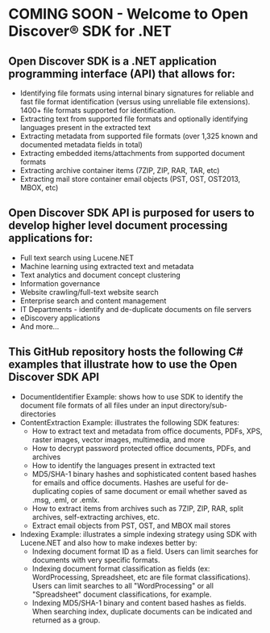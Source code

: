# COMING SOON - Welcome to Open Discover® SDK for .NET
## Open Discover SDK is a .NET application programming interface (API) that allows for:
- Identifying file formats using internal binary signatures for reliable and fast file format identification (versus using unreliable file extensions). 1400+ file formats supported for identification.
- Extracting text from supported file formats and optionally identifying languages present in the extracted text
- Extracting metadata from supported file formats (over 1,325 known and documented metadata fields in total)
- Extracting embedded items/attachments from supported document formats
- Extracting archive container items (7ZIP, ZIP, RAR, TAR, etc)
- Extracting mail store container email objects (PST, OST, OST2013, MBOX, etc)

## Open Discover SDK API is purposed for users to develop higher level document processing applications for:
- Full text search using Lucene.NET 
- Machine learning using extracted text and metadata
- Text analytics and document concept clustering
- Information governance
- Website crawling/full-text website search
- Enterprise search and content management
- IT Departments - identify and de-duplicate documents on file servers
- eDiscovery applications 
- And more...

## This GitHub repository hosts the following C# examples that illustrate how to use the Open Discover SDK API
- DocumentIdentifier Example: shows how to use SDK to identify the document file formats of all files under an input directory/sub-directories
- ContentExtraction Example: illustrates the following SDK features:
   - How to extract text and metadata from office documents, PDFs, XPS, raster images, vector images, multimedia, and more
   - How to decrypt password protected office documents, PDFs, and archives
   - How to identify the languages present in extracted text
   - MD5/SHA-1 binary hashes and sophisticated content based hashes for emails and office documents. Hashes are useful for de-duplicating copies of same document or email whether saved as .msg, .eml, or .emlx.
   - How to extract items from archives such as 7ZIP, ZIP, RAR, split archives, self-extracting archives, etc.
   - Extract email objects from PST, OST, and MBOX mail stores
- Indexing Example: illustrates a simple indexing strategy using SDK with Lucene.NET and also how to make indexes better by:
   - Indexing document format ID as a field. Users can limit searches for documents with very specific formats.
   - Indexing document format classification as fields (ex: WordProcessing, Spreadsheet, etc are file format classifications). Users can limit searches to all "WordProcessing" or all "Spreadsheet" document classifications, for example.
   - Indexing MD5/SHA-1 binary and content based hashes as fields. When searching index, duplicate documents can be indicated and returned as a group.
